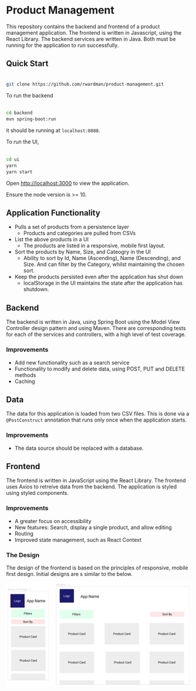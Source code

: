 # Product Management

This repository contains the backend and frontend of a product management application. The frontend is written in Javascript, using the React Library. The backend services are written in Java. Both must be running for the application to run successfully.

## Quick Start

```bash

git clone https://github.com/rwardman/product-management.git

```

To run the backend

```bash

cd backend
mvn spring-boot:run

```

it should be running at `localhost:8080`.

To run the UI,

```bash

cd ui
yarn
yarn start

```

Open [http://localhost:3000](http://localhost:3000) to view the application.

Ensure the node version is >= 10.

## Application Functionality

- Pulls a set of products from a persistence layer
  - Products and categories are pulled from CSVs
- List the above products in a UI
  - The products are listed in a responsive, mobile first layout.
- Sort the products by Name, Size, and Cateogry in the UI
  - Ability to sort by Id, Name (Ascending), Name (Descending), and Size. And can filter by the Category, whilst maintaining the chosen sort.
- Keep the products persisted even after the application has shut down
  - localStorage in the UI maintains the state after the application has shutdown.

## Backend

The backend is written in Java, using Spring Boot using the Model View Controller design pattern and using Maven. There are corresponding tests for each of the services and controllers, with a high level of test coverage.

### Improvements

- Add new functionality such as a search service
- Functionality to modify and delete data, using POST, PUT and DELETE methods
- Caching

## Data

The data for this application is loaded from two CSV files. This is done via a `@PostConstruct` annotation that runs only once when the application starts.

### Improvements

- The data source should be replaced with a database.

## Frontend

The frontend is written in JavaScript using the React Library. The frontend uses Axios to retreive data from the backend. The application is styled using styled components.

### Improvements

- A greater focus on accessibility
- New features: Search, display a single product, and allow editing
- Routing
- Improved state management, such as React Context

### The Design

The design of the frontend is based on the principles of responsive, mobile first design. Initial designs are s similar to the below.

![App Design](./AppDesign.png)
